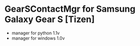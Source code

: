 # GearSContactMgr for Samsung Galaxy Gear S [Tizen]
- manager for python 1.1v
- manager for windows 1.0v

